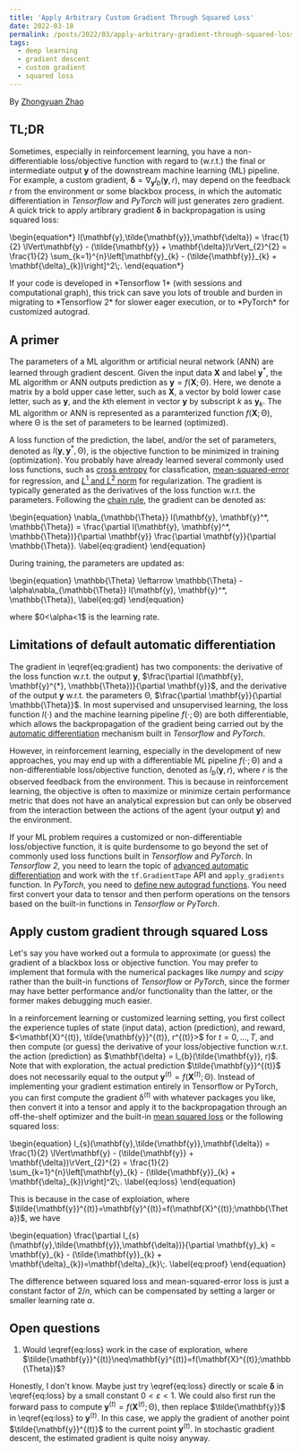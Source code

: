 ```yaml
---
title: 'Apply Arbitrary Custom Gradient Through Squared Loss'
date: 2022-03-18
permalink: /posts/2022/03/apply-arbitrary-gradient-through-squared-loss/
tags:
  - deep learning
  - gradient descent
  - custom gradient
  - squared loss
---
```


By [Zhongyuan Zhao](https://zhongyuanzhao.com)

## TL;DR
Sometimes, especially in reinforcement learning, you have a non-differentiable loss/objective function with regard to (w.r.t.) the final or intermediate output $\mathbf{y}$ of the downstream machine learning (ML) pipeline. 
For example, a custom gradient, $\mathbf{\delta} = \nabla_{\mathbf{y}}l_{b}(\mathbf{y}, r)$, may depend on the feedback $r$ from the environment or some blackbox process, in which the automatic differentiation in *Tensorflow* and *PyTorch* will just generates zero gradient.
A quick trick to apply artibrary gradient $\mathbf{\delta}$ in backpropagation is using squared loss:
<p>
  \begin{equation*}
  l(\mathbf{y},\tilde{\mathbf{y}},\mathbf{\delta}) = \frac{1}{2} \lVert\mathbf{y} - (\tilde{\mathbf{y}} + \mathbf{\delta})\rVert_{2}^{2}   
  = \frac{1}{2} \sum_{k=1}^{n}\left[\mathbf{y}_{k} - (\tilde{\mathbf{y}}_{k} + \mathbf{\delta}_{k})\right]^2\;. 
  \end{equation*}
</p>
If your code is developed in *Tensorflow 1* (with sessions and computational graph), this trick can save you lots of trouble and burden in migrating to *Tensorflow 2* for slower eager execution, or to *PyTorch* for customized autograd.

## A primer

The parameters of a ML algorithm or artificial neural network (ANN) are learned through gradient descent. 
Given the input data $\mathbf{X}$ and label $\mathbf{y}^*$, the ML algorithm or ANN outputs prediction as $\mathbf{y}=f(\mathbf{X};\mathbb{\Theta})$.
Here, we denote a matrix by a bold upper case letter, such as $\mathbf{X}$, a vector by bold lower case letter, such as $\mathbf{y}$, and the $k$th element in vector $\mathbf{y}$ by subscript $k$ as $\mathbf{y}_{k}$. 
The ML algorithm or ANN is represented as a paramterized function $f(\mathbf{X};\mathbb{\Theta})$, where $\mathbb{\Theta}$ is the set of parameters to be learned (optimized).

A loss function of the prediction, the label, and/or the set of parameters, denoted as $l(\mathbf{y}, \mathbf{y}^*, \mathbb{\Theta})$, is the objective function to be minimized in training (optimization). 
You probably have already learned several commonly used loss functions, such as [cross entropy](https://en.wikipedia.org/wiki/Cross_entropy) for classfication, [mean-squared-error](https://en.wikipedia.org/wiki/Mean_squared_error) for regression, and [$L^1$ and $L^2$ norm](https://towardsdatascience.com/intuitions-on-l1-and-l2-regularisation-235f2db4c261) for regularization. 
The gradient is typically generated as the derivatives of the loss function w.r.t. the parameters.
Following the [chain rule](https://en.wikipedia.org/wiki/Chain_rule), the gradient can be denoted as: 
<p>
  \begin{equation}
  \nabla_{\mathbb{\Theta}} l(\mathbf{y}, \mathbf{y}^*, \mathbb{\Theta}) = \frac{\partial l(\mathbf{y}, \mathbf{y}^*, \mathbb{\Theta})}{\partial \mathbf{y}} \frac{\partial \mathbf{y}}{\partial \mathbb{\Theta}}. \label{eq:gradient}
  \end{equation}
</p>
During training, the parameters are updated as:
<p>
  \begin{equation}
  \mathbb{\Theta} \leftarrow \mathbb{\Theta} - \alpha\nabla_{\mathbb{\Theta}} l(\mathbf{y}, \mathbf{y}^*, \mathbb{\Theta}),  \label{eq:gd}
  \end{equation}
</p>
where $0<\alpha<1$ is the learning rate.

##  Limitations of default automatic differentiation

The gradient in \eqref{eq:gradient} has two components: the derivative of the loss function w.r.t. the output $\mathbf{y}$, $\frac{\partial l(\mathbf{y}, \mathbf{y}^{*}, \mathbb{\Theta})}{\partial \mathbf{y}}$, and the derivative of the output $\mathbf{y}$ w.r.t. the parameters $\mathbb{\Theta}$, $\frac{\partial \mathbf{y}}{\partial \mathbb{\Theta}}$. 
In most supervised and unsupervised learning, the loss function $l(\cdot)$ and the machine learning pipeline $f(\cdot;\mathbb{\Theta})$ are both differentiable, which allows the backpropagation of the gradient being carried out by the [automatic differentiation](https://en.wikipedia.org/wiki/Automatic_differentiation) mechanism built in _Tensorflow_ and _PyTorch_.

However, in reinforcement learning, especially in the development of new approaches, you may end up with a differentiable ML pipeline $f(\cdot;\mathbb{\Theta})$ and a non-differentiable loss/objective function, denoted as $l_{b}(\mathbf{y}, r)$, where $r$ is the observed feedback from the environment. 
This is because in reinforcement learning, the objective is often to maximize or minimize certain performance metric that  does not have an analytical expression but can only be observed from the interaction between the actions of the agent (your output $\mathbf{y}$) and the environment.

If your ML problem requires a customized or non-differentiable loss/objective function, it is quite burdensome to go beyond the set of commonly used loss functions built in *Tensorflow* and *PyTorch*. 
In *Tensorflow 2*, you need to learn the topic of [advanced automatic differentiation](https://www.tensorflow.org/guide/advanced_autodiff) and work with the `tf.GradientTape` API and `apply_gradients` function. 
In *PyTorch*, you need to [define new autograd functions](https://pytorch.org/tutorials/beginner/examples_autograd/polynomial_custom_function.html). 
You need first convert your data to tensor and then perform operations on the tensors based on the built-in functions in _Tensorflow_ or _PyTorch_.

## Apply custom gradient through squared Loss

Let's say you have worked out a formula to approximate (or guess) the gradient of a blackbox loss or objective function. 
You may prefer to implement that formula with the numerical packages like *numpy* and *scipy* rather than the built-in functions of *Tensorflow* or *PyTorch*, since the former may have better performance and/or functionality than the latter, or the former makes debugging much easier.


In a reinforcement learning or customized learning setting, you first collect the experience tuples of state (input data), action (prediction), and reward, $<\mathbf{X}^{(t)}, \tilde{\mathbf{y}}^{(t)}, r^{(t)}>$ for $t=0,\dots,T$, and then compute (or guess) the derivative of your loss/objective function w.r.t. the action (prediction) as $\mathbf{\delta} = l_{b}(\tilde{\mathbf{y}}, r)$.
Note that with exploration, the actual prediction $\tilde{\mathbf{y}}^{(t)}$ does not necessarily equal to the output $\mathbf{y}^{(t)}=f(\mathbf{X}^{(t)};\mathbb{\Theta})$.
Instead of implementing your gradient estimation entirely in Tensorflow or PyTorch, you can first compute the gradient $\mathbb{\delta}^{(t)}$ with whatever packages you like, then convert it into a tensor and apply it to the backpropagation through an off-the-shelf optimizer and the built-in [mean squared loss](https://www.tensorflow.org/api_docs/python/tf/keras/losses/MeanSquaredError) or the following squared loss: 

<p>
  \begin{equation}
  l_{s}(\mathbf{y},\tilde{\mathbf{y}},\mathbf{\delta}) = \frac{1}{2} \lVert\mathbf{y} - (\tilde{\mathbf{y}} + \mathbf{\delta})\rVert_{2}^{2}   
  = \frac{1}{2} \sum_{k=1}^{n}\left[\mathbf{y}_{k} - (\tilde{\mathbf{y}}_{k} + \mathbf{\delta}_{k})\right]^2\;. \label{eq:loss}
  \end{equation}
</p>

This is because in the case of exploiation, where $\tilde{\mathbf{y}}^{(t)}=\mathbf{y}^{(t)}=f(\mathbf{X}^{(t)};\mathbb{\Theta})$, we have
<p>
  \begin{equation}
  \frac{\partial l_{s}(\mathbf{y},\tilde{\mathbf{y}},\mathbf{\delta})}{\partial \mathbf{y}_k} = \mathbf{y}_{k} - (\tilde{\mathbf{y}}_{k} + \mathbf{\delta}_{k})=\mathbf{\delta}_{k}\;. \label{eq:proof}
  \end{equation}
</p>

The difference between squared loss and mean-squared-error loss is just a constant factor of $2/n$, which can be compensated by setting a larger or smaller learning rate $\alpha$.

## Open questions

1. Would \eqref{eq:loss} work in the case of exploration, where $\tilde{\mathbf{y}}^{(t)}\neq\mathbf{y}^{(t)}=f(\mathbf{X}^{(t)};\mathbb{\Theta})$? 

Honestly, I don't know. 
Maybe just try \eqref{eq:loss} directly or scale $\mathbf{\delta}$ in \eqref{eq:loss} by a small constant $0<\varepsilon<1$. 
We could also first run the forward pass to compute $\mathbf{y}^{(t)}=f(\mathbf{X}^{(t)};\mathbb{\Theta})$, then replace $\tilde{\mathbf{y}}$ in \eqref{eq:loss} to $\mathbf{y}^{(t)}$. In this case, we apply the gradient of another point $\tilde{\mathbf{y}}^{(t)}$ to the current point $\mathbf{y}^{(t)}$.
In stochastic gradient descent, the estimated gradient is quite noisy anyway.
